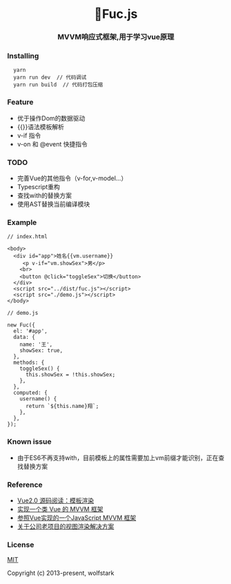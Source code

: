 <h1 align="center">Fuc.js</h1>
<h3 align="center">MVVM响应式框架,用于学习vue原理</h3>

### Installing
```
  yarn
  yarn run dev  // 代码调试
  yarn run build  // 代码打包压缩
```

### Feature

* 优于操作Dom的数据驱动
* {{}}语法模板解析
* v-if 指令
* v-on 和 @event 快捷指令

### TODO

* 完善Vue的其他指令（v-for,v-model...）
* Typescript重构
* 查找with的替换方案
* 使用AST替换当前编译模块

### Example
```
// index.html

<body>
  <div id="app">姓名{{vm.username}}
     <p v-if="vm.showSex">男</p>
    <br>
    <button @click="toggleSex">切换</button>
  </div>
  <script src="../dist/fuc.js"></script>
  <script src="./demo.js"></script>
</body>
```

```
// demo.js

new Fuc({
  el: '#app',
  data: {
    name: '王',
    showSex: true,
  },
  methods: {
    toggleSex() {
      this.showSex = !this.showSex;
    },
  },
  computed: {
    username() {
      return `${this.name}翔`;
    },
  },
});
```


### Known issue

* 由于ES6不再支持with，目前模板上的属性需要加上vm前缀才能识别，正在查找替换方案

### Reference

*  [Vue2.0 源码阅读：模板渲染](http://zhouweicsu.github.io/blog/2017/04/21/vue-2-0-template/)
*  [实现一个类 Vue 的 MVVM 框架](https://gmiam.com/post/evo.html)
*  [参照Vue实现的一个JavaScript MVVM 框架](https://github.com/qieguo2016/Vueuv)
*  [关于公司老项目的视图渲染解决方案](https://blog.shanamaid.top/2017/05/24/%E5%85%B3%E4%BA%8E%E5%85%AC%E5%8F%B8%E8%80%81%E9%A1%B9%E7%9B%AE%E7%9A%84%E8%A7%86%E5%9B%BE%E6%B8%B2%E6%9F%93%E8%A7%A3%E5%86%B3%E6%96%B9%E6%A1%88/)

### License

[MIT](http://opensource.org/licenses/MIT)

Copyright (c) 2013-present, wolfstark
